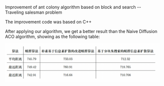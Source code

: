 Improvement of ant colony algorithm based on block and search -- Traveling salesman problem

The improvement code was based on C++

After applying our algorithm, we get a better result than the Naive Diffusion ACO algorithm, showing as the following table:

![alt text](reslut.png)